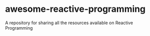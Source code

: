 # awesome-reactive-programming
A repository for sharing all the resources available on Reactive Programming
